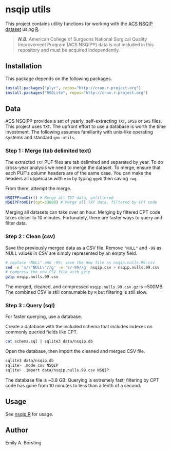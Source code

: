 # nsqip utils

This project contains utility functions for working with the [ACS NSQIP dataset](http://site.acsnsqip.org/about/) using [R](http://www.r-project.org/).

> ***N.B.*** American College of Surgeons National Surgical Quality Improvement Program (ACS NSQIP®) data is not included in this repository and must be acquired independently.

## Installation

This package depends on the following packages.
```r
install.packages("plyr", repos="http://cran.r-project.org")
install.packages("RSQLite", repos="http://cran.r-project.org")
```

## Data

ACS NSQIP® provides a set of yearly, self-extracting `TXT`, `SPSS` or `SAS` files. This project uses `TXT`. The upfront effort to use a database is worth the time investment. The following assumes familiarity with unix-like operating systems and standard `gnu-utils`.

### Step 1 : Merge (tab delimited text)
The extracted `TXT` PUF files are tab delimited and separated by year. To do cross-year analysis we need to merge the dataset. To merge, ensure that each PUF's column headers are of the same case. You can make the headers all uppercase with `vim` by typing `ggvU` then saving `:wq`.

From there, attempt the merge.
```r
NSQIPFromDir() # Merge all TXT data, unfiltered
NSQIPFromDir(cpt=33880) # Merge all TXT data, filtered by CPT code
```
Merging all datasets can take over an hour. Merging by filtered CPT code takes closer to 10 minutes. Fortunately, there are faster ways to query and filter data.

### Step 2 : Clean (csv)
Save the previously merged data as a CSV file. Remove `"NULL"` and `-99` as NULL values in CSV are simply represented by an empty field.
```sh
# replace "NULL" and -99; save the new file as nsqip.nulls.99.csv
sed -e 's/\"NULL\"//g' -e 's/-99//g' nsqip.csv > nsqip.nulls.99.csv
# compress the new CSV file with gzip
gzip nsqip.nulls.99.csv
```
The merged, cleaned, and compressed `nsqip.nulls.99.csv.gz` is ~500MB. The combined CSV is still consumable by `R` but filtering is still slow.

### Step 3 : Query (sql)
For faster querying, use a database.

Create a database with the included schema that includes indexes on commonly queried fields like CPT.
```sh
cat schema.sql | sqlite3 data/nsqip.db
```
Open the database, then import the cleaned and merged CSV file.
```sh
sqlite3 data/nsqip.db 
sqlite> .mode csv NSQIP
sqlite> .import data/nsqip.nulls.99.csv NSQIP
```
The database file is ~3.8 GB. Querying is extremely fast; filtering by CPT code has gone from 10 minutes to less than a tenth of a second.

## Usage

See [nsqip.R](https://github.com/emilyborsting/nsqiputils/blob/master/nsqip.R) for usage.

## Author
Emily A. Borsting

